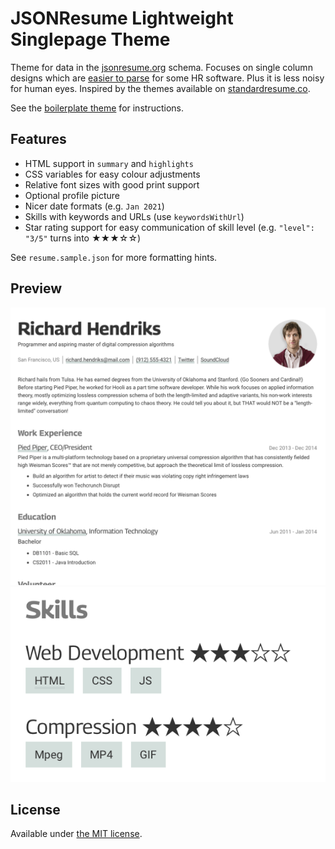 # JSONResume Lightweight Singlepage Theme

Theme for data in the [jsonresume.org](https://jsonresume.org) schema.
Focuses on single column designs which are [easier to parse](https://resources.workable.com/stories-and-insights/how-ATS-reads-resumes)
for some HR software. Plus it is less noisy for human eyes.
Inspired by the themes available on [standardresume.co](https://standardresume.co).

See the [boilerplate theme](https://www.npmjs.org/package/jsonresume-theme-boilerplate) for instructions.
## Features

 * HTML support in `summary` and `highlights`
 * CSS variables for easy colour adjustments
 * Relative font sizes with good print support
 * Optional profile picture
 * Nicer date formats (e.g. `Jan 2021`)
 * Skills with keywords and URLs (use `keywordsWithUrl`)
 * Star rating support for easy communication of skill level (e.g. `"level": "3/5"` turns into ★★★☆☆)

See `resume.sample.json` for more formatting hints.
## Preview

![Preview](doc/preview1.png)
![Preview](doc/preview2.png)
## License

Available under [the MIT license](http://mths.be/mit).
